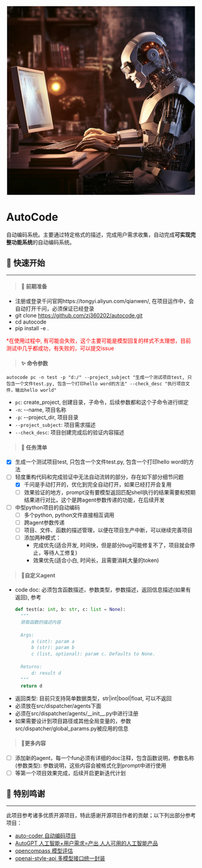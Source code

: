 <div align='center'>
  <img src='./images/autocode.png' width=500>
</div>

# AutoCode

自动编码系统。主要通过特定格式的描述，完成用户需求收集，自动完成**可实现完整功能系统**的自动编码系统。

## 🚀 快速开始
---

> #### 🔧 前期准备
- 注册或登录千问官网https://tongyi.aliyun.com/qianwen/, 在项目运作中，会自动打开千问，必须保证已经登录
- git clone https://github.com/zj360202/autocode.git
- cd autocode
- pip install -e .

<font color ="red">*在使用过程中, 有可能会失败，这个主要可能是模型回复的样式不太理想，目前测试中几乎都成功，有失败的，可以提交issue</font>

> #### ✨️ 命令参数
```shell script
autocode pc -n test -p "d:/" --project_subject "生成一个测试项目test, 只包含一个文件test.py, 包含一个打印hello word的方法" --check_desc "执行项目文件，输出hello world"
```
- `pc`: create_project, 创建目录，子命令，后续参数都和这个子命令进行绑定
- `-n`: --name, 项目名称
- `-p`: --project_dir, 项目目录
- `--project_subject`: 项目需求描述
- `--check_desc`: 项目创建完成后的验证内容描述

> #### 📜 任务清单

- [x] 生成一个测试项目test, 只包含一个文件test.py, 包含一个打印hello word的方法
- [ ] 轻度重构代码和完成验证中无法自动流转的部分，存在如下部分细节问题
  - [x] 千问是手动打开的，优化到完全自动打开，如果已经打开会复用
  - [ ] 效果验证的地方，prompt没有要模型返回匹配shell执行的结果需要和预期结果进行对比，这个是跨agent参数传递的功能，在后续开发
- [ ] 中型python项目的自动编码
  - [ ] 多个python, python文件直接相互调用
  - [ ] 跨agent参数传递
  - [ ] 项目、文件、函数的描述管理，以便在项目生产中断，可以继续完善项目
  - [ ] 添加两种模式：
    - 完成优先(适合开发, 时间快，但是部分bug可能修复不了，项目就会停止，等待人工修复)
    - 效果优先(适合小白, 时间长，且需要消耗大量的token)


> #### 🔨自定义agent

- code doc: 必须包含函数描述，参数类型，参数描述，返回信息描述(如果有返回), 参考
  ```python
  def test(a: int, b: str, c: list = None):
    """
    获取函数的描述内容
        
    Args:
        a (int): param a
        b (str): param b
        c (list, optional): param c. Defaults to None.

    Returns:
        d: result d
    """
    return d
  ```
- 返回类型: 目前只支持简单数据类型，str|int|bool|float, 可以不返回
- 必须放在src/dispatcher/agents下面
- 必须在src/dispatcher/agents/\_\_init__.py中进行注册
- 如果需要设计到项目路径或其他全局变量的，参数src/dispatcher/global_params.py被应用的信息

> #### 📌更多内容

- [ ] 添加新的agent，每一个fun必须有详细的doc注释，包含函数说明，参数名称(参数类型): 参数说明，这些内容会被格式化到prompt中进行使用
- [ ] 等第一个项目效果完成，后续开启更新迭代计划

## 💟 特别鸣谢
---

此项目参考诸多优质开源项目，特此感谢开源项目作者的贡献；以下列出部分参考项目：

- [auto-coder 自动编码项目](https://github.com/allwefantasy/auto-coder)
- [AutoGPT 人工智能+用户需求=产出 人人可用的人工智能产品](https://github.com/Significant-Gravitas/AutoGPT)
- [opencompass 模型评估](https://github.com/open-compass/opencompass)
- [openai-style-api 多模型接口统一封装](https://github.com/tian-minghui/openai-style-api)

